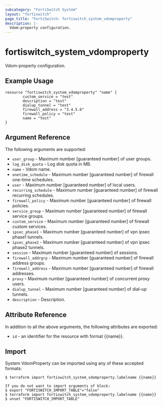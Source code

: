```yaml
---
subcategory: "FortiSwitch System"
layout: "fortiswitch"
page_title: "FortiSwitch: fortiswitch_system_vdomproperty"
description: |-
  Vdom-property configuration.
---
```


# fortiswitch_system_vdomproperty
Vdom-property configuration.

## Example Usage

```hcl
resource "fortiswitch_system_vdomproperty" "name" {
        custom_service = "test"
        description = "test"
        dialup_tunnel = "test"
        firewall_address = "3.4.5.6"
        firewall_policy = "test"
        name = "test"
}
```

## Argument Reference

The following arguments are supported:

* `user_group` - Maximum number [guaranteed number] of user groups.
* `log_disk_quota` - Log disk quota in MB.
* `name` - Vdom name.
* `onetime_schedule` - Maximum number [guaranteed number] of firewall one-time schedules.
* `user` - Maximum number [guaranteed number] of local users.
* `recurring_schedule` - Maximum number [guaranteed number] of firewall recurring schedules.
* `firewall_policy` - Maximum number [guaranteed number] of firewall policies.
* `service_group` - Maximum number [guaranteed number] of firewall service groups.
* `custom_service` - Maximum number [guaranteed number] of firewall custom services.
* `ipsec_phase1` - Maximum number [guaranteed number] of vpn ipsec phase1 tunnels.
* `ipsec_phase2` - Maximum number [guaranteed number] of vpn ipsec phase2 tunnels.
* `session` - Maximum number [guaranteed number] of sessions.
* `firewall_addrgrp` - Maximum number [guaranteed number] of firewall address groups.
* `firewall_address` - Maximum number [guaranteed number] of firewall addresses.
* `proxy` - Maximum number [guaranteed number] of concurrent proxy users.
* `dialup_tunnel` - Maximum number [guaranteed number] of dial-up tunnels.
* `description` - Description.


## Attribute Reference

In addition to all the above arguments, the following attributes are exported:
* `id` - an identifier for the resource with format {{name}}.

## Import

System VdomProperty can be imported using any of these accepted formats:
```
$ terraform import fortiswitch_system_vdomproperty.labelname {{name}}

If you do not want to import arguments of block:
$ export "FORTISWITCH_IMPORT_TABLE"="false"
$ terraform import fortiswitch_system_vdomproperty.labelname {{name}}
$ unset "FORTISWITCH_IMPORT_TABLE"
```

